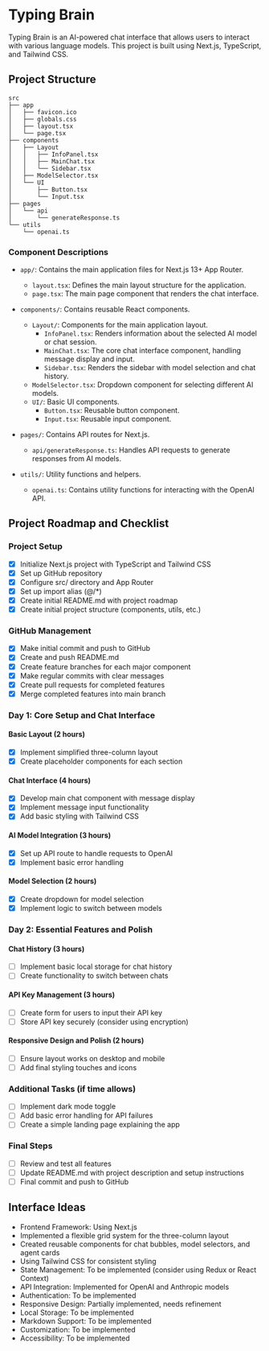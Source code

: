 # Typing Brain

Typing Brain is an AI-powered chat interface that allows users to interact with various language models. This project is built using Next.js, TypeScript, and Tailwind CSS.

## Project Structure

```
src
├── app
│   ├── favicon.ico
│   ├── globals.css
│   ├── layout.tsx
│   └── page.tsx
├── components
│   ├── Layout
│   │   ├── InfoPanel.tsx
│   │   ├── MainChat.tsx
│   │   └── Sidebar.tsx
│   ├── ModelSelector.tsx
│   └── UI
│       ├── Button.tsx
│       └── Input.tsx
├── pages
│   └── api
│       └── generateResponse.ts
└── utils
    └── openai.ts
```

### Component Descriptions

- `app/`: Contains the main application files for Next.js 13+ App Router.
  - `layout.tsx`: Defines the main layout structure for the application.
  - `page.tsx`: The main page component that renders the chat interface.

- `components/`: Contains reusable React components.
  - `Layout/`: Components for the main application layout.
    - `InfoPanel.tsx`: Renders information about the selected AI model or chat session.
    - `MainChat.tsx`: The core chat interface component, handling message display and input.
    - `Sidebar.tsx`: Renders the sidebar with model selection and chat history.
  - `ModelSelector.tsx`: Dropdown component for selecting different AI models.
  - `UI/`: Basic UI components.
    - `Button.tsx`: Reusable button component.
    - `Input.tsx`: Reusable input component.

- `pages/`: Contains API routes for Next.js.
  - `api/generateResponse.ts`: Handles API requests to generate responses from AI models.

- `utils/`: Utility functions and helpers.
  - `openai.ts`: Contains utility functions for interacting with the OpenAI API.

## Project Roadmap and Checklist

### Project Setup
- [x] Initialize Next.js project with TypeScript and Tailwind CSS
- [x] Set up GitHub repository
- [x] Configure src/ directory and App Router
- [x] Set up import alias (@/*)
- [x] Create initial README.md with project roadmap
- [x] Create initial project structure (components, utils, etc.)

### GitHub Management
- [x] Make initial commit and push to GitHub
- [x] Create and push README.md
- [x] Create feature branches for each major component
- [x] Make regular commits with clear messages
- [x] Create pull requests for completed features
- [x] Merge completed features into main branch

### Day 1: Core Setup and Chat Interface
#### Basic Layout (2 hours)
- [x] Implement simplified three-column layout
- [x] Create placeholder components for each section

#### Chat Interface (4 hours)
- [x] Develop main chat component with message display
- [x] Implement message input functionality
- [x] Add basic styling with Tailwind CSS

#### AI Model Integration (3 hours)
- [x] Set up API route to handle requests to OpenAI
- [x] Implement basic error handling

#### Model Selection (2 hours)
- [x] Create dropdown for model selection
- [x] Implement logic to switch between models

### Day 2: Essential Features and Polish
#### Chat History (3 hours)
- [ ] Implement basic local storage for chat history
- [ ] Create functionality to switch between chats

#### API Key Management (3 hours)
- [ ] Create form for users to input their API key
- [ ] Store API key securely (consider using encryption)

#### Responsive Design and Polish (2 hours)
- [ ] Ensure layout works on desktop and mobile
- [ ] Add final styling touches and icons

### Additional Tasks (if time allows)
- [ ] Implement dark mode toggle
- [ ] Add basic error handling for API failures
- [ ] Create a simple landing page explaining the app

### Final Steps
- [ ] Review and test all features
- [ ] Update README.md with project description and setup instructions
- [ ] Final commit and push to GitHub

## Interface Ideas

- Frontend Framework: Using Next.js
- Implemented a flexible grid system for the three-column layout
- Created reusable components for chat bubbles, model selectors, and agent cards
- Using Tailwind CSS for consistent styling
- State Management: To be implemented (consider using Redux or React Context)
- API Integration: Implemented for OpenAI and Anthropic models
- Authentication: To be implemented
- Responsive Design: Partially implemented, needs refinement
- Local Storage: To be implemented
- Markdown Support: To be implemented
- Customization: To be implemented
- Accessibility: To be implemented